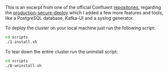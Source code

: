 This is an excerpt from one of the official Confluent [repositories](https://github.com/confluentinc/confluent-kubernetes-examples), regarding the [production-secure-deploy](https://github.com/confluentinc/confluent-kubernetes-examples/tree/master/security/production-secure-deploy) which I added a few more features and tools, like a PostgreSQL database, Kafka-UI and a syslog generator.

To deploy the cluster on your local machine just run the following script:
```sh
cd scripts
./1-install.sh  
 ```

 To tear down the entire cluster run the uninstall script:
```sh
cd scripts
./8-uninstall.sh 
 ```
